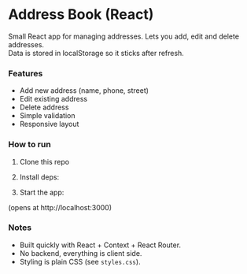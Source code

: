 # Address Book (React)

Small React app for managing addresses. Lets you add, edit and delete addresses.  
Data is stored in localStorage so it sticks after refresh.

### Features
- Add new address (name, phone, street)
- Edit existing address
- Delete address
- Simple validation
- Responsive layout

### How to run
1. Clone this repo
2. Install deps:

3. Start the app:


(opens at http://localhost:3000)

### Notes
- Built quickly with React + Context + React Router.
- No backend, everything is client side.
- Styling is plain CSS (see `styles.css`).
